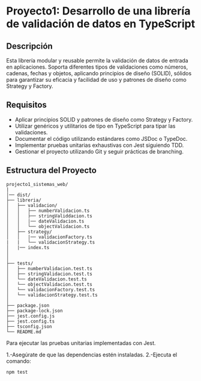 # Proyecto1: Desarrollo de una librería de validación de datos en TypeScript


## Descripción

Esta librería modular y reusable permite la validación de datos de entrada en aplicaciones. Soporta diferentes tipos de validaciones como números, cadenas, fechas y objetos, aplicando principios de diseño (SOLID), sólidos para garantizar su eficacia y facilidad de uso y patrones de diseño como Strategy y Factory.

## Requisitos

- Aplicar principios SOLID y patrones de diseño como Strategy y Factory.
- Utilizar genéricos y utilitarios de tipo en TypeScript para tipar las validaciones.
- Documentar el código utilizando estándares como JSDoc o TypeDoc.
- Implementar pruebas unitarias exhaustivas con Jest siguiendo TDD.
- Gestionar el proyecto utilizando Git y seguir prácticas de branching.

## Estructura del Proyecto

```
projecto1_sistemas_web/
|
│── dist/
├── libreria/
│   ├── validacion/
│   │   ├── numberValidacion.ts
│   │   ├── stringValiddacion.ts
│   │   |── dateValidacion.ts
│   │   └── objectValidacion.ts
│   ├── strategy/
│   │   |── validacionFactory.ts
|   |   └── validacionStrategy.ts
│   |── index.ts
│   
│
├── tests/
│   ├── numberValidacion.test.ts
│   ├── stringValidacion.test.ts
│   └── dateValidacion.test.ts
│   └── objectValidacion.test.ts
│   └── validacionFactory.test.ts
│   └── validacionStrategy.test.ts
│
├── package.json
├── package-lock.json
├── jest.config.js
├── jest.config.ts
├── tsconfig.json
└── README.md

```

Para ejecutar las pruebas unitarias  implementadas con Jest.

1.-Asegúrate de que las dependencias estén instaladas.
2.-Ejecuta el comando:

```
npm test
```

